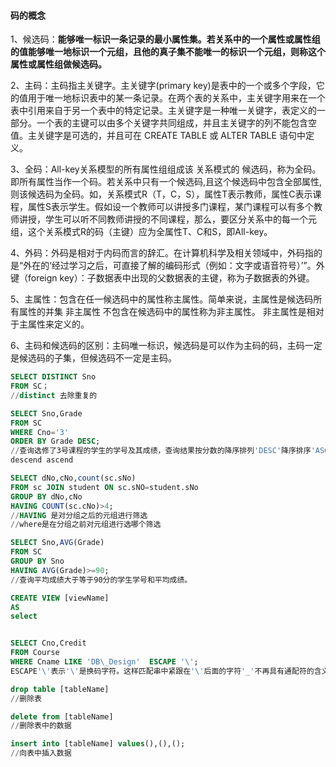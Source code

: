 #### 码的概念

1、候选码：**能够唯一标识一条记录的最小属性集。若关系中的一个属性或属性组的值能够唯一地标识一个元组，且他的真子集不能唯一的标识一个元组，则称这个属性或属性组做候选码。**

2、主码：主码指主关键字。主关键字(primary key)是表中的一个或多个字段，它的值用于唯一地标识表中的某一条记录。在两个表的关系中，主关键字用来在一个表中引用来自于另一个表中的特定记录。主关键字是一种唯一关键字，表定义的一部分。一个表的主键可以由多个关键字共同组成，并且主关键字的列不能包含空值。主关键字是可选的，并且可在 CREATE TABLE 或 ALTER TABLE 语句中定义。

3、全码：All-key关系模型的所有属性组组成该 关系模式的 候选码，称为全码。即所有属性当作一个码。若关系中只有一个候选码,且这个候选码中包含全部属性,则该候选码为全码。如，关系模式R（T，C，S），属性T表示教师，属性C表示课程，属性S表示学生。假如设一个教师可以讲授多门课程，某门课程可以有多个教师讲授，学生可以听不同教师讲授的不同课程，那么，要区分关系中的每一个元组，这个关系模式R的码（主键）应为全属性T、C和S，即All-key。

4、外码：外码是相对于内码而言的辞汇。在计算机科学及相关领域中，外码指的是“外在的‘经过学习之后，可直接了解的编码形式（例如：文字或语音符号）’”。外键（foreign key）：子数据表中出现的父数据表的主键，称为子数据表的外键。


5、主属性：包含在任一候选码中的属性称主属性。简单来说，主属性是候选码所有属性的并集      非主属性  不包含在候选码中的属性称为非主属性。 非主属性是相对于主属性来定义的。

6、主码和候选码的区别：主码唯一标识，候选码是可以作为主码的码，主码一定是候选码的子集，但候选码不一定是主码。


```sql
SELECT DISTINCT Sno
FROM SC；
//distinct 去除重复的

SELECT Sno,Grade
FROM SC
WHERE Cno='3'
ORDER BY Grade DESC;
//查询选修了3号课程的学生的学号及其成绩，查询结果按分数的降序排列'DESC'降序排序'ASC'升序排序
descend	ascend

SELECT dNo,cNo,count(sc.sNo)
FROM sc JOIN student ON sc.sNO=student.sNo
GROUP BY dNo,cNo 
HAVING COUNT(sc.cNo)>4;
//HAVING 是对分组之后的元组进行筛选
//where是在分组之前对元组进行选哪个筛选

SELECT Sno,AVG(Grade)
FROM SC
GROUP BY Sno
HAVING AVG(Grade)>=90;
//查询平均成绩大于等于90分的学生学号和平均成绩。

CREATE VIEW [viewName] 
AS 
select


SELECT Cno,Credit
FROM Course
WHERE Cname LIKE 'DB\_Design'  ESCAPE '\';
ESCAPE'\'表示'\'是换码字符。这样匹配串中紧跟在'\'后面的字符'_'不再具有通配符的含义

drop table [tableName]
//删除表

delete from [tableName]
//删除表中的数据

insert into [tableName] values(),(),();
//向表中插入数据
```

